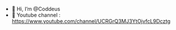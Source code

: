 - 👋 Hi, I’m @Coddeus
- 🎨 Youtube channel : https://www.youtube.com/channel/UCRGrQ3MJ3YtOjvfcL9Dcztg

<!---
Coddeus/Coddeus is a ✨ special ✨ repository because its `README.md` (this file) appears on your GitHub profile.
You can click the Preview link to take a look at your changes.
--->

